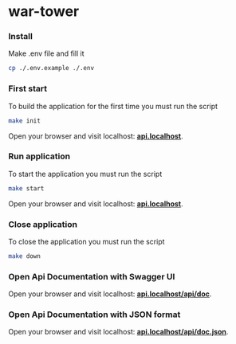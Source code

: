 # war-tower

### Install

Make .env file and fill it

```bash 
cp ./.env.example ./.env
```

### First start

To build the application for the first time you must run the script

```bash
make init
```

Open your browser and visit localhost: **[api.localhost](http://api.localhost)**.

### Run application

To start the application you must run the script

```bash
make start
```

Open your browser and visit localhost: **[api.localhost](http://api.localhost)**.

### Close application

To close the application you must run the script

```bash
make down
```

### Open Api Documentation with Swagger UI
Open your browser and visit localhost: **[api.localhost/api/doc](http://api.localhost/api/doc)**.

### Open Api Documentation with JSON format
Open your browser and visit localhost: **[api.localhost/api/doc.json](http://api.localhost/api/doc.json)**.
